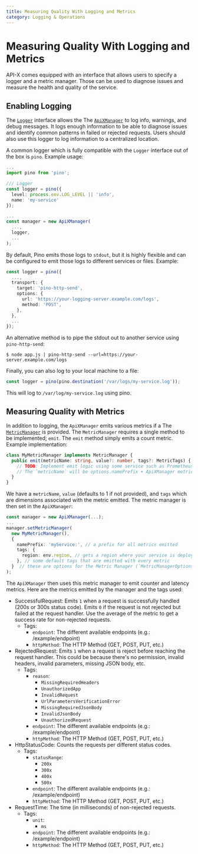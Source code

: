 ```yaml
---
title: Measuring Quality With Logging and Metrics
category: Logging & Operations
---
```

# Measuring Quality With Logging and Metrics

API-X comes equipped with an interface that allows users to specify a logger and a metric manager. Those can be used to diagnose issues and measure the health and quality of the service.

## Enabling Logging

The [`Logger`](/interfaces/apix.Logger.html) interface allows the The [`ApiXManager`](/classes/apix.ApiXManager.html) to log info, warnings, and debug messages. It logs enough information to be able to diagnose issues and identify common patterns in failed or rejected requests. Users should also use this logger to log information to a centralized location.

A common logger which is fully compatible with the `Logger` interface out of the box is `pino`. Example usage:

```ts
...
import pino from 'pino';

/// Logger
const logger = pino({
  level: process.env.LOG_LEVEL || 'info',
  name: 'my-service'
});

...
const manager = new ApiXManager(
  ...,
  logger,
  ...
);
```

By default, Pino emits those logs to `stdout`, but it is highly flexible and can be configured to emit those logs to different services or files. Example:

```ts
const logger = pino({
  ...,
  transport: {
    target: 'pino-http-send',
    options: {
      url: 'https://your-logging-server.example.com/logs',
      method: 'POST',
    },
  },
  ...
});
```

An alternative method is to pipe the stdout out to another service using `pino-http-send`:

```
$ node app.js | pino-http-send --url=https://your-server.example.com/logs
```

Finally, you can also log to your local machine to a file:

```ts
const logger = pino(pino.destination('/var/logs/my-service.log'));
```

This will log to `/var/log/my-service.log` using pino.

## Measuring Quality with Metrics

In addition to logging, the `ApiXManager` emits various metrics if a The [`MetricManager`](/interfaces/apix.MetricManager.html) is provided. The `MetricManager` requires a single method to be implemented; `emit`. The `emit` method simply emits a count metric. Example implementation:

```ts
class MyMetricManager implements MetricManager {
  public emit(metricName: string, value?: number, tags?: MetricTags) {
    // TODO: Implement emit logic using some service such as Prometheus
    // The `metricName` will be options.namePrefix + ApiXManager metric name.
  }
}
```

We have a `metricName`, `value` (defaults to 1 if not provided), and `tags` which are dimensions associated with the metric emitted. The metric manager is then set in the `ApiXManager`:

```ts
const manager = new ApiXManager(...);
...
manager.setMetricManager(
  new MyMetricManager(),
  {
    namePrefix: 'myService:', // a prefix for all metrics emitted
    tags: {
      region: env.region, // gets a region where your service is deployed
    }, // some default tags that are emitted with every metric
  }  // these are options for the Metric Manager (`MetricManagerOptions`)
);
```

The `ApiXManager` then uses this metric manager to emit counter and latency metrics. Here are the metrics emitted by the manager and the tags used:

* SuccessfulRequest: Emits `1` when a request is successfully handled (200s or 300s status code). Emits `0` if the request is not rejected but failed at the request handler. Use the average of the metric to get a success rate for non-rejected requests.
  * Tags:
    * `endpoint`: The different available endpoints (e.g.: /example/endpoint)
    * `httpMethod`: The HTTP Method (GET, POST, PUT, etc.)
* RejectedRequest: Emits `1` when a request is reject before reaching the request handler. This could be because there's no permission, invalid headers, invalid parameters, missing JSON body, etc.
  * Tags:
    * `reason`:
      * `MissingRequiredHeaders`
      * `UnauthorizedApp`
      * `InvalidRequest`
      * `UrlParametersVerificationError`
      * `MissingRequiredJsonBody`
      * `InvalidJsonBody`
      * `UnauthorizedRequest`
    * `endpoint`: The different available endpoints (e.g.: /example/endpoint)
    * `httpMethod`: The HTTP Method (GET, POST, PUT, etc.)
* HttpStatusCode: Counts the requests per different status codes.
  * Tags:
    * `statusRange`:
      * `200x`
      * `300x`
      * `400x`
      * `500x`
    * `endpoint`: The different available endpoints (e.g.: /example/endpoint)
    * `httpMethod`: The HTTP Method (GET, POST, PUT, etc.)
* RequestTime: The time (in milliseconds) of non-rejected requests.
  * Tags:
    * `unit`:
      * `ms`
    * `endpoint`: The different available endpoints (e.g.: /example/endpoint)
    * `httpMethod`: The HTTP Method (GET, POST, PUT, etc.) 
